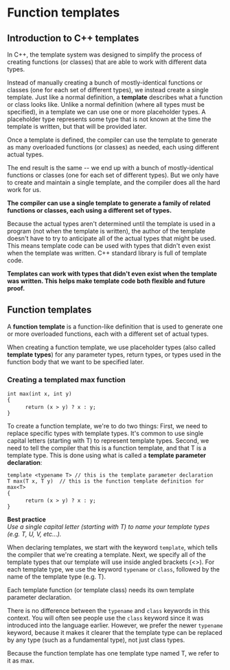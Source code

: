 # Function templates

## Introduction to C++ templates

In C++, the template system was designed to simplify the process of creating functions (or classes) that are able to work with different data types.

Instead of manually creating a bunch of mostly-identical functions or classes (one for each set of different types), we instead create a single template. Just like a normal definition, a **template** describes what a function or class looks like. Unlike a normal definition (where all types must be specified), in a template we can use one or more placeholder types. A placeholder type represents some type that is not known at the time the template is written, but that will be provided later.

Once a template is defined, the compiler can use the template to generate as many overloaded functions (or classes) as needed, each using different actual types.

The end result is the same -- we end up with a bunch of mostly-identical functions or classes (one for each set of different types). But we only have to create and maintain a single template, and the compiler does all the hard work for us.

**The compiler can use a single template to generate a family of related functions or classes, each using a different set of types.**

Because the actual types aren't determined until the template is used in a program (not when the template is written), the author of the template doesn't have to try to anticipate all of the actual types that might be used. This means template code can be used with types that didn't even exist when the template was written. C++ standard library is full of template code.

**Templates can work with types that didn't even exist when the template was written. This helps make template code both flexible and future proof.**  


## Function templates

A **function template** is a function-like definition that is used to generate one or more overloaded functions, each with a different set of actual types. 

When creating a function template, we use placeholder types (also called **template types**) for any parameter types, return types, or types used in the function body that we want to be specified later.

### Creating a templated max function

` int max(int x, int y) `  
` { `  
&emsp;&emsp;&emsp;` return (x > y) ? x : y; `  
` } `  

To create a function template, we're to do two things: First, we need to replace specific types with template types. It's common to use single capital letters (starting with T) to represent template types. Second, we need to tell the compiler that this is a function template, and that T is a template type. This is done using what is called a **template parameter declaration**:

` template <typename T> // this is the template parameter declaration `  
` T max(T x, T y)  // this is the function template definition for max<T> `  
` { `  
&emsp;&emsp;&emsp;` return (x > y) ? x : y; `  
` } `  

**Best practice**<br/>
_Use a single capital letter (starting with T) to name your template types (e.g. T, U, V, etc...)._  

When declaring templates, we start with the keyword `template`, which tells the compiler that we're creating a template. Next, we specify all of the template types that our template will use inside angled brackets (<>). For each template type, we use the keyword `typename` or `class`, followed by the name of the template type (e.g. T).

Each template function (or template class) needs its own template parameter declaration.

There is no difference between the `typename` and `class` keywords in this context. You will often see people use the `class` keyword since it was introduced into the language earlier. However, we prefer the newer `typename` keyword, because it makes it clearer that the template type can be replaced by any type (such as a fundamental type), not just class types.

Because the function template has one template type named T, we refer to it as max<T>.
